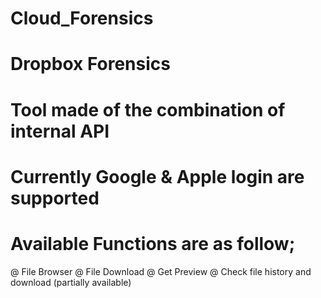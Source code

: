 # Cloud_Forensics
# Dropbox Forensics
# Tool made of the combination of internal API
# Currently Google & Apple login are supported
# Available Functions are as follow;
@ File Browser
@ File Download
@ Get Preview
@ Check file history and download (partially available)

